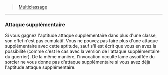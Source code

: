 ﻿---
!GenericItem
Name: Attaque supplémentaire
Id: multiclassing_hd.md#attaque-supplémentaire
ParentLink: multiclassing_hd.md#multiclassage
ParentName: Multiclassage
NameLevel: 3
Attributes: {}
AttributesDictionary: >+
  {}

---
> [Multiclassage](hd_multiclassing.md)

---

### Attaque supplémentaire

Si vous gagnez l'aptitude attaque supplémentaire dans plus d'une classe, son effet n'est pas cumulatif. Vous ne pouvez pas faire plus d'une attaque supplémentaire avec cette aptitude, sauf s'il est écrit que vous en avez la possibilité (comme c'est le cas avec la version de l'attaque supplémentaire du guerrier). De la même manière, l'invocation occulte lame assoiffée du sorcier ne vous donne pas d'attaque supplémentaire si vous avez déjà l'aptitude attaque supplémentaire.

